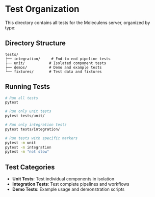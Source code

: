 # Test Organization

This directory contains all tests for the Moleculens server, organized by type:

## Directory Structure

```
tests/
├── integration/     # End-to-end pipeline tests
├── unit/           # Isolated component tests
├── demos/          # Demo and example tests
└── fixtures/       # Test data and fixtures
```

## Running Tests

```bash
# Run all tests
pytest

# Run only unit tests
pytest tests/unit/

# Run only integration tests
pytest tests/integration/

# Run tests with specific markers
pytest -m unit
pytest -m integration
pytest -m "not slow"
```

## Test Categories

- **Unit Tests**: Test individual components in isolation
- **Integration Tests**: Test complete pipelines and workflows
- **Demo Tests**: Example usage and demonstration scripts
